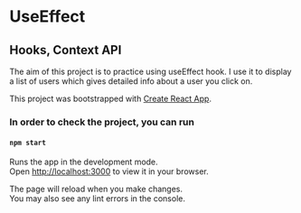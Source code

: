 # UseEffect

## Hooks, Context API

The aim of this project is to practice using useEffect hook. I use it to display a list of users which gives detailed info about a user you click on.

This project was bootstrapped with [Create React App](https://github.com/facebook/create-react-app).

### In order to check the project, you can run

#### `npm start`

Runs the app in the development mode.\
Open [http://localhost:3000](http://localhost:3000) to view it in your browser.

The page will reload when you make changes.\
You may also see any lint errors in the console.
